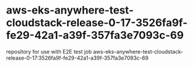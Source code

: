 # aws-eks-anywhere-test-cloudstack-release-0-17-3526fa9f-fe29-42a1-a39f-357fa3e7093c-69
repository for use with E2E test job aws-eks-anywhere-test-cloudstack-release-0-17:3526fa9f-fe29-42a1-a39f-357fa3e7093c-69
